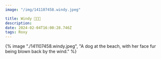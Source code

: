 ```yaml
---
image: "/img/141107458.windy.jpeg"

title: Windy 💨💨💨
description: 
date: 2024-02-04T16:00:28.746Z
tags: Roxy
---
```

{% image "./141107458.windy.jpeg", "A dog at the beach, with her face fur being blown back by the wind." %}